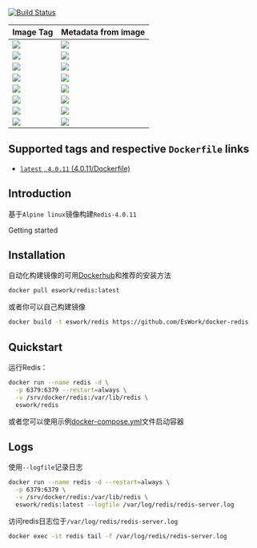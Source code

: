 [![Build Status](https://travis-ci.org/EsWork/docker-redis.svg?branch=master)](https://travis-ci.org/EsWork/docker-redis) 

|Image Tag | Metadata from image |
|--------- | :------------ |
|[![](https://images.microbadger.com/badges/version/eswork/redis.svg)](https://microbadger.com/images/eswork/redis "Get your own version badge on microbadger.com")|[![](https://images.microbadger.com/badges/image/eswork/redis.svg)](https://microbadger.com/images/eswork/redis "Get your own image badge on microbadger.com")
|[![](https://images.microbadger.com/badges/version/eswork/redis:3.2.8.svg)](https://microbadger.com/images/eswork/redis:3.2.8 "Get your own version badge on microbadger.com")|[![](https://images.microbadger.com/badges/image/eswork/redis:3.2.8.svg)](https://microbadger.com/images/eswork/redis:3.2.8 "Get your own image badge on microbadger.com")
|[![](https://images.microbadger.com/badges/version/eswork/redis:3.2.10.svg)](https://microbadger.com/images/eswork/redis:3.2.10 "Get your own version badge on microbadger.com")|[![](https://images.microbadger.com/badges/image/eswork/redis:3.2.10.svg)](https://microbadger.com/images/eswork/redis:3.2.10 "Get your own image badge on microbadger.com")
|[![](https://images.microbadger.com/badges/version/eswork/redis:4.0.1.svg)](https://microbadger.com/images/eswork/redis:4.0.1 "Get your own version badge on microbadger.com")|[![](https://images.microbadger.com/badges/image/eswork/redis:4.0.1.svg)](https://microbadger.com/images/eswork/redis:4.0.1 "Get your own image badge on microbadger.com")
|[![](https://images.microbadger.com/badges/version/eswork/redis:4.0.2.svg)](https://microbadger.com/images/eswork/redis:4.0.2 "Get your own version badge on microbadger.com")|[![](https://images.microbadger.com/badges/image/eswork/redis:4.0.2.svg)](https://microbadger.com/images/eswork/redis:4.0.2 "Get your own image badge on microbadger.com")
|[![](https://images.microbadger.com/badges/version/eswork/redis:4.0.6.svg)](https://microbadger.com/images/eswork/redis:4.0.6 "Get your own version badge on microbadger.com")|[![](https://images.microbadger.com/badges/image/eswork/redis:4.0.6.svg)](https://microbadger.com/images/eswork/redis:4.0.6 "Get your own image badge on microbadger.com")  
|[![](https://images.microbadger.com/badges/version/eswork/redis:4.0.9.svg)](https://microbadger.com/images/eswork/redis:4.0.9 "Get your own version badge on microbadger.com")|[![](https://images.microbadger.com/badges/image/eswork/redis:4.0.9.svg)](https://microbadger.com/images/eswork/redis:4.0.9 "Get your own image badge on microbadger.com")
|[![](https://images.microbadger.com/badges/version/eswork/redis:4.0.11.svg)](https://microbadger.com/images/eswork/redis:4.0.11 "Get your own version badge on microbadger.com")|[![](https://images.microbadger.com/badges/image/eswork/redis:4.0.11.svg)](https://microbadger.com/images/eswork/redis:4.0.11 "Get your own image badge on microbadger.com")



## Supported tags and respective `Dockerfile` links

- [`latest` , `4.0.11`  (4.0.11/Dockerfile)](https://github.com/EsWork/docker-redis/blob/master/Dockerfile)

Introduction
---

基于`Alpine linux`镜像构建`Redis-4.0.11`

Getting started

Installation
---

自动化构建镜像的可用[Dockerhub](https://hub.docker.com/r/eswork/redis)和推荐的安装方法

```bash
docker pull eswork/redis:latest
```

或者你可以自己构建镜像

```bash
docker build -t eswork/redis https://github.com/EsWork/docker-redis
```

Quickstart
---

运行Redis：

```bash
docker run --name redis -d \
  -p 6379:6379 --restart=always \
  -v /srv/docker/redis:/var/lib/redis \
  eswork/redis
```

或者您可以使用示例[docker-compose.yml](docker-compose.yml)文件启动容器

Logs
---

使用`--logfile`记录日志

```bash
docker run --name redis -d --restart=always \
  -p 6379:6379 \
  -v /srv/docker/redis:/var/lib/redis \
  eswork/redis:latest --logfile /var/log/redis/redis-server.log
```
访问redis日志位于`/var/log/redis/redis-server.log`
```bash
docker exec -it redis tail -f /var/log/redis/redis-server.log
```
